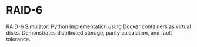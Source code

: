 # RAID-6
RAID-6 Simulator: Python implementation using Docker containers as virtual disks. Demonstrates distributed storage, parity calculation, and fault tolerance.

